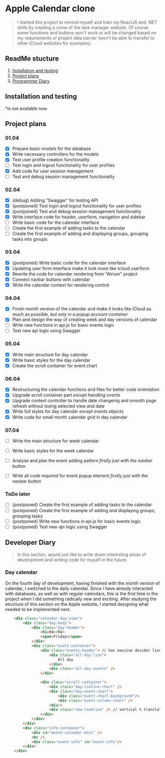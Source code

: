 # Apple Calendar clone

> I started this project to remind myself and train my ReactJS and .NET skills by creating a clone of the task manager website. Of course some functions and buttons won't work or will be changed based on my requirements or project idea barrier (won't be able to transfer to other iCloud websites for examples).

## ReadMe stucture

1. [Installation and testing](#installation-and-testing)
2. [Project plans](#project-plans)
3. [Programmer Diary](#developer-diary)

## Installation and testing

*is not available now

## Project plans

### 01.04

- [x] Prepare basic models for the database
- [x] Write necessary controllers for the models
- [x] Test user profile creation functionality
- [ ] Test login and logout functionality for user profiles
- [x] Add code for user session management
- [ ] Test and debug session management functionality

### 02.04

- [x] {debug} Adding "Swagger" for testing API
- [x] {postponed} Test login and logout functionality for user profiles
- [x] {postponed} Test and debug session management functionality
- [x] Write interface code for header, userform, navigation and sidebar
- [ ] Write basic code for the calendar interface
- [ ] Create the first example of adding tasks to the calendar
- [ ] Create the first example of adding and displaying groups, grouping tasks into groups

### 03.04

- [x] {postponed} Write basic code for the calendar interface
- [x] Updating user form interface make it look more like icloud userform
- [x] Rewrite the code for calendar rendering from "Atrium" project
- [x] Connect navbar buttons with calendar
- [x] Write the calendar context for rendering control

### 04.04

- [x] Finish month version of the calendar and make it looks like iCloud as much as possible, *but only in a popup account container*
- [x] Plan and design the way of creating week and day versions of calendar
- [ ] Write new functions in api.js for basic events logic
- [ ] Test new api logic using Swagger

### 05.04

- [x] Write main structure for day calendar
- [x] Write basic styles for the day calendar
- [x] Create the scroll container for event chart

### 06.04

- [x] Restructuring the calendar functions and files for better code orientation
- [x] Upgrade scroll container part *except handling events*
- [x] Upgrade context controller to handle date changeing and smooth page refresh without losing selected view and date
- [x] Write full styles for day calendar *except events objects*
- [x] Write code for small month calendar grid in day calendar

### 07.04

- [ ] Write the main structure for week calendar
- [ ] Write basic styles for the week calendar

- [ ] Analyse and plan the event adding pattern *firstly just with the navbar button*
- [ ] Write all code required for event popup element *firstly just with the navbar button*

### ToDo later

- [ ] {postponed} Create the first example of adding tasks to the calendar
- [ ] {postponed} Create the first example of adding and displaying groups, grouping tasks
- [ ] {postponed} Write new functions in api.js for basic events logic
- [ ] {postponed} Test new api logic using Swagger

## Developer Diary

> In this section, would just like to write down interesting areas of development and writing code for myself in the future.

### Day calendar

On the fourth day of development, having finished with the month version of calendar, I switched to the daily calendar. Since I have already interacted with databases, as well as with regular calendars, this is the first time in the project when I did something radically new and exciting. After studying the structure of this section on the Apple website, I started designing what needed to be implemented next.

``` html
    <div class="calendar-day-view">
        <div class="day-body">
            <div class="day-header">
                <h1>04</h1>
                <span>Friday</span>
            </div>
            <div class="evets-container"> 
                <div class="events-header"> // has massive devider line under it
                    <div class="all-day-line">
                        All day
                    </div>
                    <div class="all-day-events" />
                </div>

                <div class="scroll-container">
                    <div class="day-timline-chart" />
                    <div class="day-event-chart">
                        <div class="event-chart-background"/>
                        <div class="event-column-chart" />
                    <div/>
                    <div class="now-timeline" /> // vertical % translate
                </div>
            </div>
        </div>
        <div class="info-container">
            <div id="month-calendar-mini" />
            <hr />
            <div class="event-info" id="event-info"/>
        </div>
    </div>
```
